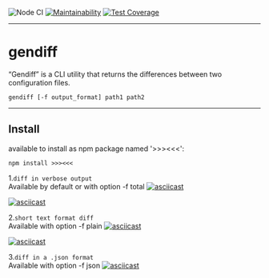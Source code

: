 ![Node CI](https://github.com/marazmatique/frontend-project-lvl2/workflows/Node%20CI/badge.svg?branch=master)
[![Maintainability](https://api.codeclimate.com/v1/badges/8acd97f69cab0149ef32/maintainability)](https://codeclimate.com/github/marazmatique/frontend-project-lvl2/maintainability)
[![Test Coverage](https://api.codeclimate.com/v1/badges/8acd97f69cab0149ef32/test_coverage)](https://codeclimate.com/github/marazmatique/frontend-project-lvl2/test_coverage)
___
# gendiff
“Gendiff” is a CLI utility that returns the differences between two configuration files.

```
gendiff [-f output_format] path1 path2
```
___
##  **Install**
available to install as npm package named '>>><<<':
```
npm install >>><<<
```

1.```diff in verbose output```  
Available by default or with option -f total
[![asciicast](https://asciinema.org/a/eZjFR0dXJj5AegGs2rBJ1SgrI.svg)](https://asciinema.org/a/eZjFR0dXJj5AegGs2rBJ1SgrI)

[![asciicast](https://asciinema.org/a/9FRikBS6exEZoD3K8QCI1Hcbj.svg)](https://asciinema.org/a/9FRikBS6exEZoD3K8QCI1Hcbj)

2.```short text format diff```  
Available with option -f plain
[![asciicast](https://asciinema.org/a/mfDhVGx2hZJIOkpdsZ62em8E0.svg)](https://asciinema.org/a/mfDhVGx2hZJIOkpdsZ62em8E0)

[![asciicast](https://asciinema.org/a/kQxaSEkKIsYOc5LiMC1FItlr9.svg)](https://asciinema.org/a/kQxaSEkKIsYOc5LiMC1FItlr9)

3.```diff in a .json format```  
Available with option -f json
[![asciicast](https://asciinema.org/a/ftNpPOLuWXd3lrC7tqPddRpui.svg)](https://asciinema.org/a/ftNpPOLuWXd3lrC7tqPddRpui)